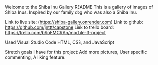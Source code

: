 Welcome to the Shiba Inu Gallery README This is a gallery of images of Shiba Inus. Inspired by our family dog who was also a Shiba Inu.

Link to live site: (https://shiba-gallery.onrender.com) 
Link to github: https://github.com/jnttt/capstone 
Link to trello board: https://trello.com/b/IoFMCRAn/module-3-project

Used Visual Studio Code HTML, CSS, and JavaScript

Stretch goals I have for this project:
Add more pictures,
User specific commenting,
A liking feature.
